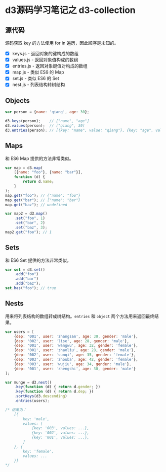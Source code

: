 # d3源码学习笔记之 d3-collection

## 源代码

源码获取 key 的方法使用 for in 遍历，因此顺序是未知的。

* [x] keys.js - 返回对象的键构成的数组
* [x] values.js - 返回对象值构成的数组
* [x] entries.js - 返回对象键值对构成的数组
* [x] map.js - 类似 ES6 的 Map
* [x] set.js - 类似 ES6 的 Set
* [x] nest.js - 列表结构转树结构

## Objects

```javascript
var person = {name: 'qiang', age: 30};

d3.keys(person);    // ["name", "age"]
d3.values(person);  // ["qiang", 30]
d3.entries(person); // [{key: "name", value: "qiang"}, {key: "age", value: 30}]
```

## Maps

和 ES6 Map 提供的方法非常类似。

```javascript
var map = d3.map(
    [{name: "foo"}, {name: "bar"}],
    function (d) {
        return d.name;
    }
);
map.get("foo"); // {"name": "foo"}
map.get("bar"); // {"name": "bar"}
map.get("baz"); // undefined

var map2 = d3.map()
    .set("foo", 1)
    .set("bar", 2)
    .set("baz", 3);
map2.get("foo"); // 1
```

## Sets

和 ES6 Set 提供的方法非常类似。

```javascript
var set = d3.set()
    .add("foo")
    .add("bar")
    .add("baz");
set.has("foo"); // true
```

## Nests

用来将列表结构的数组转成树结构。`entries` 和 `object` 两个方法用来返回最终结果。

```javascript
var users = [
    {dep: '001', user: 'zhangsan', age: 30, gender: 'male'},
    {dep: '002', user: 'lise', age: 28, gender: 'male'},
    {dep: '001', user: 'wangwu', age: 32, gender: 'female'},
    {dep: '001', user: 'zhaoliu', age: 28, gender: 'male'},
    {dep: '002', user: 'sunqi', age: 35, gender: 'female'},
    {dep: '003', user: 'zhouba', age: 42, gender: 'female'},
    {dep: '003', user: 'wujiu', age: 34, gender: 'male'},
    {dep: '001', user: 'zhengshi', age: 30, gender: 'male'}
];

var munge = d3.nest()
    .key(function (d) { return d.gender; })
    .key(function (d) { return d.dep; })
    .sortKeys(d3.descending)
    .entries(users);

/* 结果为：
    [{
        key: 'male',
        values: [
            {key: '003', values: ...},
            {key: '002', values: ...},
            {key: '001', values: ...},
        ]
    }, {
        key: 'female',
        values: ...
    }]
*/
```